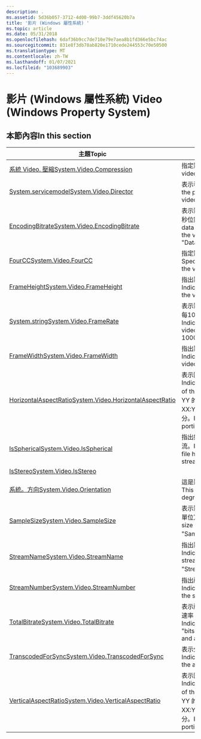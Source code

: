 ```yaml
---
description: .
ms.assetid: 5d36b057-3712-4d00-99b7-3ddf45620b7a
title: '影片 (Windows 屬性系統) '
ms.topic: article
ms.date: 05/31/2018
ms.openlocfilehash: 6daf36b9cc7de710e79e7aea8b1fd366e5bc74ac
ms.sourcegitcommit: 831e8f3db78ab820e1710cede244553c70e50500
ms.translationtype: MT
ms.contentlocale: zh-TW
ms.lasthandoff: 01/07/2021
ms.locfileid: "103689903"
---
```

# <a name="video-windows-property-system"></a><span data-ttu-id="52904-103">影片 (Windows 屬性系統) </span><span class="sxs-lookup"><span data-stu-id="52904-103">Video (Windows Property System)</span></span>

## <a name="in-this-section"></a><span data-ttu-id="52904-104">本節內容</span><span class="sxs-lookup"><span data-stu-id="52904-104">In this section</span></span>



| <span data-ttu-id="52904-105">主題</span><span class="sxs-lookup"><span data-stu-id="52904-105">Topic</span></span>                                                                                                | <span data-ttu-id="52904-106">描述</span><span class="sxs-lookup"><span data-stu-id="52904-106">Description</span></span>                                                                                                                                |
|------------------------------------------------------------------------------------------------------|--------------------------------------------------------------------------------------------------------------------------------------------|
| [<span data-ttu-id="52904-107">系統 Video. 壓縮</span><span class="sxs-lookup"><span data-stu-id="52904-107">System.Video.Compression</span></span>](./props-system-video-compression.md)<br/>                     | <span data-ttu-id="52904-108">指定影片壓縮格式。</span><span class="sxs-lookup"><span data-stu-id="52904-108">Specifies the video compression format.</span></span><br/>                                                                                         |
| [<span data-ttu-id="52904-109">System.servicemodel</span><span class="sxs-lookup"><span data-stu-id="52904-109">System.Video.Director</span></span>](./props-system-video-director.md)<br/>                           | <span data-ttu-id="52904-110">表示導向影片的人員。</span><span class="sxs-lookup"><span data-stu-id="52904-110">Indicates the person who directed the video.</span></span> <br/>                                                                                   |
| [<span data-ttu-id="52904-111">EncodingBitrate</span><span class="sxs-lookup"><span data-stu-id="52904-111">System.Video.EncodingBitrate</span></span>](./props-system-video-encodingbitrate.md)<br/>             | <span data-ttu-id="52904-112">表示影片串流的資料速率（以「每秒位數」為單位）。</span><span class="sxs-lookup"><span data-stu-id="52904-112">Indicates the data rate in "bits per second" for the video stream.</span></span> <span data-ttu-id="52904-113">"DataRate".</span><span class="sxs-lookup"><span data-stu-id="52904-113">"DataRate".</span></span><br/>                                                  |
| [<span data-ttu-id="52904-114">FourCC</span><span class="sxs-lookup"><span data-stu-id="52904-114">System.Video.FourCC</span></span>](./props-system-video-fourcc.md)<br/>                               | <span data-ttu-id="52904-115">指定影片串流的 FOURCC 碼。</span><span class="sxs-lookup"><span data-stu-id="52904-115">Specifies the FOURCC code for the video stream.</span></span><br/>                                                                                 |
| [<span data-ttu-id="52904-116">FrameHeight</span><span class="sxs-lookup"><span data-stu-id="52904-116">System.Video.FrameHeight</span></span>](./props-system-video-frameheight.md)<br/>                     | <span data-ttu-id="52904-117">指出影片資料流程的框架高度。</span><span class="sxs-lookup"><span data-stu-id="52904-117">Indicates the frame height for the video stream.</span></span><br/>                                                                                |
| [<span data-ttu-id="52904-118">System.string</span><span class="sxs-lookup"><span data-stu-id="52904-118">System.Video.FrameRate</span></span>](./props-system-video-framerate.md)<br/>                         | <span data-ttu-id="52904-119">表示影片串流的畫面播放速率，以每1000秒的畫面格速率表示。</span><span class="sxs-lookup"><span data-stu-id="52904-119">Indicates the frame rate for the video stream, in frames per 1000 seconds.</span></span><br/>                                                      |
| [<span data-ttu-id="52904-120">FrameWidth</span><span class="sxs-lookup"><span data-stu-id="52904-120">System.Video.FrameWidth</span></span>](./props-system-video-framewidth.md)<br/>                       | <span data-ttu-id="52904-121">指出影片資料流程的框架寬度。</span><span class="sxs-lookup"><span data-stu-id="52904-121">Indicates the frame width for the video stream.</span></span><br/>                                                                                 |
| [<span data-ttu-id="52904-122">HorizontalAspectRatio</span><span class="sxs-lookup"><span data-stu-id="52904-122">System.Video.HorizontalAspectRatio</span></span>](./props-system-video-horizontalaspectratio.md)<br/> | <span data-ttu-id="52904-123">表示圖元外觀比例的水準部分。</span><span class="sxs-lookup"><span data-stu-id="52904-123">Indicates the horizontal portion of the pixel aspect ratio.</span></span> <span data-ttu-id="52904-124">XX： YY 的 X 部分。</span><span class="sxs-lookup"><span data-stu-id="52904-124">The X portion of XX:YY.</span></span> <span data-ttu-id="52904-125">例如，10是10:11 的 X 部分。</span><span class="sxs-lookup"><span data-stu-id="52904-125">For example, 10 is the X portion of 10:11.</span></span><br/>  |
| [<span data-ttu-id="52904-126">IsSpherical</span><span class="sxs-lookup"><span data-stu-id="52904-126">System.Video.IsSpherical</span></span>](https://www.bing.com/search?q=System.Video.IsSpherical)<br/>                           | <span data-ttu-id="52904-127">指出媒體檔案是否有球形視頻串流。</span><span class="sxs-lookup"><span data-stu-id="52904-127">Indicates whether the media file has a spherical video stream.</span></span><br/>                                                                  |
| [<span data-ttu-id="52904-128">IsStereo</span><span class="sxs-lookup"><span data-stu-id="52904-128">System.Video.IsStereo</span></span>](props-system-video-isstereo.md)<br/>                                  |                                                                                                                                            |
| [<span data-ttu-id="52904-129">系統。方向</span><span class="sxs-lookup"><span data-stu-id="52904-129">System.Video.Orientation</span></span>](props-system-video-orientation.md)<br/>                            | <span data-ttu-id="52904-130">這是影片方向（以度為單位）。</span><span class="sxs-lookup"><span data-stu-id="52904-130">This is the video orientation in degrees.</span></span><br/>                                                                                       |
| [<span data-ttu-id="52904-131">SampleSize</span><span class="sxs-lookup"><span data-stu-id="52904-131">System.Video.SampleSize</span></span>](./props-system-video-samplesize.md)<br/>                       | <span data-ttu-id="52904-132">表示影片串流的樣本大小（以位為單位）。</span><span class="sxs-lookup"><span data-stu-id="52904-132">Indicates the sample size in bits for the video stream.</span></span> <span data-ttu-id="52904-133">"SampleSize"。</span><span class="sxs-lookup"><span data-stu-id="52904-133">"SampleSize".</span></span><br/>                                                           |
| [<span data-ttu-id="52904-134">StreamName</span><span class="sxs-lookup"><span data-stu-id="52904-134">System.Video.StreamName</span></span>](./props-system-video-streamname.md)<br/>                       | <span data-ttu-id="52904-135">指出影片資料流程的名稱。</span><span class="sxs-lookup"><span data-stu-id="52904-135">Indicates the name for the video stream.</span></span> <span data-ttu-id="52904-136">"StreamName"。</span><span class="sxs-lookup"><span data-stu-id="52904-136">"StreamName".</span></span><br/>                                                                          |
| [<span data-ttu-id="52904-137">StreamNumber</span><span class="sxs-lookup"><span data-stu-id="52904-137">System.Video.StreamNumber</span></span>](./props-system-video-streamnumber.md)<br/>                   | <span data-ttu-id="52904-138">指出所播放資料流程的序數。</span><span class="sxs-lookup"><span data-stu-id="52904-138">Indicates the ordinal number of the stream being played.</span></span><br/>                                                                        |
| [<span data-ttu-id="52904-139">TotalBitrate</span><span class="sxs-lookup"><span data-stu-id="52904-139">System.Video.TotalBitrate</span></span>](./props-system-video-totalbitrate.md)<br/>                   | <span data-ttu-id="52904-140">表示所有影片和音訊串流的總數據速率（以「每秒位數」為單位）。</span><span class="sxs-lookup"><span data-stu-id="52904-140">Indicates the total data rate in "bits per second" for all video and audio streams.</span></span><br/>                                             |
| [<span data-ttu-id="52904-141">TranscodedForSync</span><span class="sxs-lookup"><span data-stu-id="52904-141">System.Video.TranscodedForSync</span></span>](./props-system-video-transcodedforsync.md)<br/>         | <span data-ttu-id="52904-142">表示外觀比例的垂直部分。</span><span class="sxs-lookup"><span data-stu-id="52904-142">Indicates the vertical portion of the aspect ratio.</span></span><br/>                                                                             |
| [<span data-ttu-id="52904-143">VerticalAspectRatio</span><span class="sxs-lookup"><span data-stu-id="52904-143">System.Video.VerticalAspectRatio</span></span>](./props-system-video-verticalaspectratio.md)<br/>     | <span data-ttu-id="52904-144">表示圖元外觀比例的水準部分。</span><span class="sxs-lookup"><span data-stu-id="52904-144">Indicates the horizontal portion of the pixel aspect ratio.</span></span> <span data-ttu-id="52904-145">XX： YY 的 Y 部分。</span><span class="sxs-lookup"><span data-stu-id="52904-145">The Y portion of XX:YY.</span></span> <span data-ttu-id="52904-146">例如，11是10:11 的 Y 部分。</span><span class="sxs-lookup"><span data-stu-id="52904-146">For example, 11 is the Y portion of 10:11 .</span></span><br/> |



 

 

 
